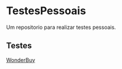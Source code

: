 # TestesPessoais
Um repositorio para realizar testes pessoais.

## Testes
<a href="WonderBuyIndex/WonderBuy.md"> WonderBuy</a>